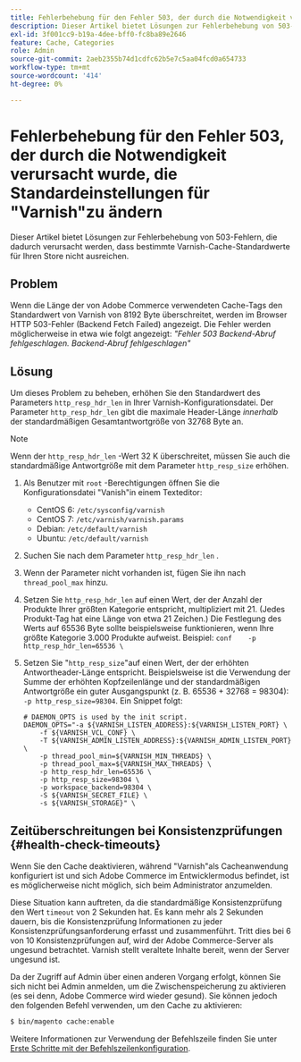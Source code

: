 ```yaml
---
title: Fehlerbehebung für den Fehler 503, der durch die Notwendigkeit verursacht wurde, die Standardeinstellungen für "Varnish"zu ändern
description: Dieser Artikel bietet Lösungen zur Fehlerbehebung von 503-Fehlern, die dadurch verursacht werden, dass bestimmte Varnish-Cache-Standardwerte für Ihren Store nicht ausreichen.
exl-id: 3f001cc9-b19a-4dee-bff0-fc8ba89e2646
feature: Cache, Categories
role: Admin
source-git-commit: 2aeb2355b74d1cdfc62b5e7c5aa04fcd0a654733
workflow-type: tm+mt
source-wordcount: '414'
ht-degree: 0%

---
```


# Fehlerbehebung für den Fehler 503, der durch die Notwendigkeit verursacht wurde, die Standardeinstellungen für &quot;Varnish&quot;zu ändern

Dieser Artikel bietet Lösungen zur Fehlerbehebung von 503-Fehlern, die dadurch verursacht werden, dass bestimmte Varnish-Cache-Standardwerte für Ihren Store nicht ausreichen.

## Problem

Wenn die Länge der von Adobe Commerce verwendeten Cache-Tags den Standardwert von Varnish von 8192 Byte überschreitet, werden im Browser HTTP 503-Fehler (Backend Fetch Failed) angezeigt. Die Fehler werden möglicherweise in etwa wie folgt angezeigt: *&quot;Fehler 503 Backend-Abruf fehlgeschlagen. Backend-Abruf fehlgeschlagen&quot;*

## Lösung

Um dieses Problem zu beheben, erhöhen Sie den Standardwert des Parameters `http_resp_hdr_len` in Ihrer Varnish-Konfigurationsdatei. Der Parameter `http_resp_hdr_len` gibt die maximale Header-Länge *innerhalb* der standardmäßigen Gesamtantwortgröße von 32768 Byte an.

>[!NOTE]
>
>Wenn der `http_resp_hdr_len` -Wert 32 K überschreitet, müssen Sie auch die standardmäßige Antwortgröße mit dem Parameter `http_resp_size` erhöhen.

1. Als Benutzer mit `root` -Berechtigungen öffnen Sie die Konfigurationsdatei &quot;Vanish&quot;in einem Texteditor:
   * CentOS 6: `/etc/sysconfig/varnish`
   * CentOS 7: `/etc/varnish/varnish.params`
   * Debian: `/etc/default/varnish`
   * Ubuntu: `/etc/default/varnish`
1. Suchen Sie nach dem Parameter `http_resp_hdr_len` .
1. Wenn der Parameter nicht vorhanden ist, fügen Sie ihn nach `thread_pool_max` hinzu.
1. Setzen Sie `http_resp_hdr_len` auf einen Wert, der der Anzahl der Produkte Ihrer größten Kategorie entspricht, multipliziert mit 21. (Jedes Produkt-Tag hat eine Länge von etwa 21 Zeichen.)    Die Festlegung des Werts auf 65536 Byte sollte beispielsweise funktionieren, wenn Ihre größte Kategorie 3.000 Produkte aufweist.    Beispiel:    ```conf    -p http_resp_hdr_len=65536 \    ```
1. Setzen Sie &quot;`http_resp_size`&quot;auf einen Wert, der der erhöhten Antwortheader-Länge entspricht.    Beispielsweise ist die Verwendung der Summe der erhöhten Kopfzeilenlänge und der standardmäßigen Antwortgröße ein guter Ausgangspunkt (z. B. 65536 + 32768 = 98304): `-p http_resp_size=98304`. Ein Snippet folgt:

   ```
   # DAEMON_OPTS is used by the init script.
   DAEMON_OPTS="-a ${VARNISH_LISTEN_ADDRESS}:${VARNISH_LISTEN_PORT} \
       -f ${VARNISH_VCL_CONF} \
       -T ${VARNISH_ADMIN_LISTEN_ADDRESS}:${VARNISH_ADMIN_LISTEN_PORT} \
       -p thread_pool_min=${VARNISH_MIN_THREADS} \
       -p thread_pool_max=${VARNISH_MAX_THREADS} \
       -p http_resp_hdr_len=65536 \
       -p http_resp_size=98304 \
       -p workspace_backend=98304 \
       -S ${VARNISH_SECRET_FILE} \
       -s ${VARNISH_STORAGE}" \
   ```

## Zeitüberschreitungen bei Konsistenzprüfungen {#health-check-timeouts}

Wenn Sie den Cache deaktivieren, während &quot;Varnish&quot;als Cacheanwendung konfiguriert ist und sich Adobe Commerce im Entwicklermodus befindet, ist es möglicherweise nicht möglich, sich beim Administrator anzumelden.

Diese Situation kann auftreten, da die standardmäßige Konsistenzprüfung den Wert `timeout` von 2 Sekunden hat. Es kann mehr als 2 Sekunden dauern, bis die Konsistenzprüfung Informationen zu jeder Konsistenzprüfungsanforderung erfasst und zusammenführt. Tritt dies bei 6 von 10 Konsistenzprüfungen auf, wird der Adobe Commerce-Server als ungesund betrachtet. Varnish stellt veraltete Inhalte bereit, wenn der Server ungesund ist.

Da der Zugriff auf Admin über einen anderen Vorgang erfolgt, können Sie sich nicht bei Admin anmelden, um die Zwischenspeicherung zu aktivieren (es sei denn, Adobe Commerce wird wieder gesund). Sie können jedoch den folgenden Befehl verwenden, um den Cache zu aktivieren:

```bash
$ bin/magento cache:enable
```

Weitere Informationen zur Verwendung der Befehlszeile finden Sie unter [Erste Schritte mit der Befehlszeilenkonfiguration](https://experienceleague.adobe.com/en/docs/commerce-operations/configuration-guide/cli/config-cli).
